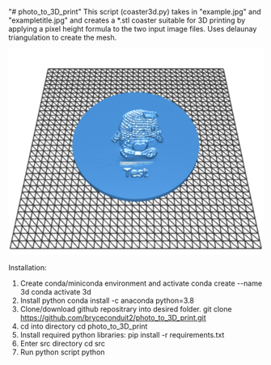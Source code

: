 "# photo_to_3D_print" 
This script (coaster3d.py) takes in "example.jpg" and "exampletitle.jpg" and creates a *.stl coaster suitable for 3D printing by applying a pixel height formula to the two input image files. Uses delaunay triangulation to create the mesh.

![Alt text](/output/outputstl.jpg?raw=true "Title")

Installation:
1) Create conda/miniconda environment and activate
conda create --name 3d 
conda activate 3d 
2) Install python
conda install -c anaconda python=3.8
3) Clone/download github repositrary into desired folder.
git clone https://github.com/bryceconduit2/photo_to_3D_print.git
4) cd into directory
cd photo_to_3D_print
5) Install required python libraries:
pip install -r requirements.txt
6) Enter src directory
cd src
7) Run python script
python 

